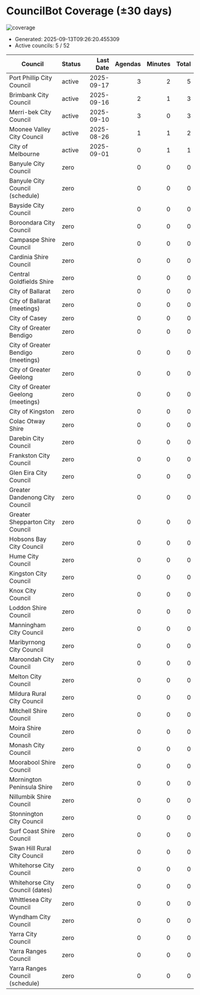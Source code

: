 # CouncilBot Coverage (±30 days)

![coverage](https://img.shields.io/badge/Coverage-10%25-lightgrey)

- Generated: 2025-09-13T09:26:20.455309
- Active councils: 5 / 52

| Council | Status | Last Date | Agendas | Minutes | Total |
|---|---|---:|---:|---:|---:|
| Port Phillip City Council | active | 2025-09-17 | 3 | 2 | 5 |
| Brimbank City Council | active | 2025-09-16 | 2 | 1 | 3 |
| Merri-bek City Council | active | 2025-09-10 | 3 | 0 | 3 |
| Moonee Valley City Council | active | 2025-08-26 | 1 | 1 | 2 |
| City of Melbourne | active | 2025-09-01 | 0 | 1 | 1 |
| Banyule City Council | zero |  | 0 | 0 | 0 |
| Banyule City Council (schedule) | zero |  | 0 | 0 | 0 |
| Bayside City Council | zero |  | 0 | 0 | 0 |
| Boroondara City Council | zero |  | 0 | 0 | 0 |
| Campaspe Shire Council | zero |  | 0 | 0 | 0 |
| Cardinia Shire Council | zero |  | 0 | 0 | 0 |
| Central Goldfields Shire | zero |  | 0 | 0 | 0 |
| City of Ballarat | zero |  | 0 | 0 | 0 |
| City of Ballarat (meetings) | zero |  | 0 | 0 | 0 |
| City of Casey | zero |  | 0 | 0 | 0 |
| City of Greater Bendigo | zero |  | 0 | 0 | 0 |
| City of Greater Bendigo (meetings) | zero |  | 0 | 0 | 0 |
| City of Greater Geelong | zero |  | 0 | 0 | 0 |
| City of Greater Geelong (meetings) | zero |  | 0 | 0 | 0 |
| City of Kingston | zero |  | 0 | 0 | 0 |
| Colac Otway Shire | zero |  | 0 | 0 | 0 |
| Darebin City Council | zero |  | 0 | 0 | 0 |
| Frankston City Council | zero |  | 0 | 0 | 0 |
| Glen Eira City Council | zero |  | 0 | 0 | 0 |
| Greater Dandenong City Council | zero |  | 0 | 0 | 0 |
| Greater Shepparton City Council | zero |  | 0 | 0 | 0 |
| Hobsons Bay City Council | zero |  | 0 | 0 | 0 |
| Hume City Council | zero |  | 0 | 0 | 0 |
| Kingston City Council | zero |  | 0 | 0 | 0 |
| Knox City Council | zero |  | 0 | 0 | 0 |
| Loddon Shire Council | zero |  | 0 | 0 | 0 |
| Manningham City Council | zero |  | 0 | 0 | 0 |
| Maribyrnong City Council | zero |  | 0 | 0 | 0 |
| Maroondah City Council | zero |  | 0 | 0 | 0 |
| Melton City Council | zero |  | 0 | 0 | 0 |
| Mildura Rural City Council | zero |  | 0 | 0 | 0 |
| Mitchell Shire Council | zero |  | 0 | 0 | 0 |
| Moira Shire Council | zero |  | 0 | 0 | 0 |
| Monash City Council | zero |  | 0 | 0 | 0 |
| Moorabool Shire Council | zero |  | 0 | 0 | 0 |
| Mornington Peninsula Shire | zero |  | 0 | 0 | 0 |
| Nillumbik Shire Council | zero |  | 0 | 0 | 0 |
| Stonnington City Council | zero |  | 0 | 0 | 0 |
| Surf Coast Shire Council | zero |  | 0 | 0 | 0 |
| Swan Hill Rural City Council | zero |  | 0 | 0 | 0 |
| Whitehorse City Council | zero |  | 0 | 0 | 0 |
| Whitehorse City Council (dates) | zero |  | 0 | 0 | 0 |
| Whittlesea City Council | zero |  | 0 | 0 | 0 |
| Wyndham City Council | zero |  | 0 | 0 | 0 |
| Yarra City Council | zero |  | 0 | 0 | 0 |
| Yarra Ranges Council | zero |  | 0 | 0 | 0 |
| Yarra Ranges Council (schedule) | zero |  | 0 | 0 | 0 |
